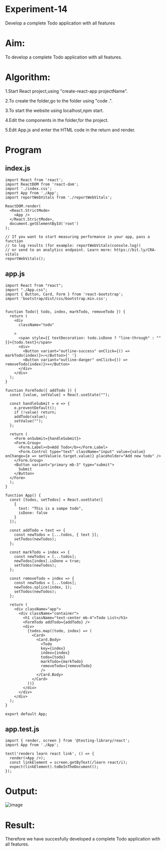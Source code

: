# Experiment-14
Develop a complete Todo application with all features
# Aim:
To develop a complete Todo application with all features.

# Algorithm:
1.Start React project,using "create-react-app projectName".

2.To create the folder,go to the folder using "code .".

3.To start the website using localhost,npm start.

4.Edit the components in the folder,for the project.

5.Edit App.js and enter the HTML code in the return and render.
# Program
## index.js
```
import React from 'react';
import ReactDOM from 'react-dom';
import './index.css';
import App from './App';
import reportWebVitals from './reportWebVitals';

ReactDOM.render(
  <React.StrictMode>
    <App />
  </React.StrictMode>,
  document.getElementById('root')
);

// If you want to start measuring performance in your app, pass a function
// to log results (for example: reportWebVitals(console.log))
// or send to an analytics endpoint. Learn more: https://bit.ly/CRA-vitals
reportWebVitals();
```
## app.js
```
import React from "react";
import "./App.css";
import { Button, Card, Form } from 'react-bootstrap';
import 'bootstrap/dist/css/bootstrap.min.css';


function Todo({ todo, index, markTodo, removeTodo }) {
  return (
    <div
      className="todo"
      
    >
      <span style={{ textDecoration: todo.isDone ? "line-through" : "" }}>{todo.text}</span>
      <div>
        <Button variant="outline-success" onClick={() => markTodo(index)}>✓</Button>{' '}
        <Button variant="outline-danger" onClick={() => removeTodo(index)}>✕</Button>
      </div>
    </div>
  );
}

function FormTodo({ addTodo }) {
  const [value, setValue] = React.useState("");

  const handleSubmit = e => {
    e.preventDefault();
    if (!value) return;
    addTodo(value);
    setValue("");
  };

  return (
    <Form onSubmit={handleSubmit}> 
    <Form.Group>
      <Form.Label><b>Add Todo</b></Form.Label>
      <Form.Control type="text" className="input" value={value} onChange={e => setValue(e.target.value)} placeholder="Add new todo" />
    </Form.Group>
    <Button variant="primary mb-3" type="submit">
      Submit
    </Button>
  </Form>
  );
}

function App() {
  const [todos, setTodos] = React.useState([
    {
      text: "This is a sampe todo",
      isDone: false
    }
  ]);

  const addTodo = text => {
    const newTodos = [...todos, { text }];
    setTodos(newTodos);
  };

  const markTodo = index => {
    const newTodos = [...todos];
    newTodos[index].isDone = true;
    setTodos(newTodos);
  };

  const removeTodo = index => {
    const newTodos = [...todos];
    newTodos.splice(index, 1);
    setTodos(newTodos);
  };

  return (
    <div className="app">
      <div className="container">
        <h1 className="text-center mb-4">Todo List</h1>
        <FormTodo addTodo={addTodo} />
        <div>
          {todos.map((todo, index) => (
            <Card>
              <Card.Body>
                <Todo
                key={index}
                index={index}
                todo={todo}
                markTodo={markTodo}
                removeTodo={removeTodo}
                />
              </Card.Body>
            </Card>
          ))}
        </div>
      </div>
    </div>
  );
}

export default App;
```
## app.test.js
```
import { render, screen } from '@testing-library/react';
import App from './App';

test('renders learn react link', () => {
  render(<App />);
  const linkElement = screen.getByText(/learn react/i);
  expect(linkElement).toBeInTheDocument();
});
```
# Output:
![image](https://github.com/SOMEASVAR/TO-DO/assets/93434149/7a7c4504-50f4-4975-8bcf-9778faf561d8)

# Result:
Therefore we have succesfully developed a complete Todo application with all features.

